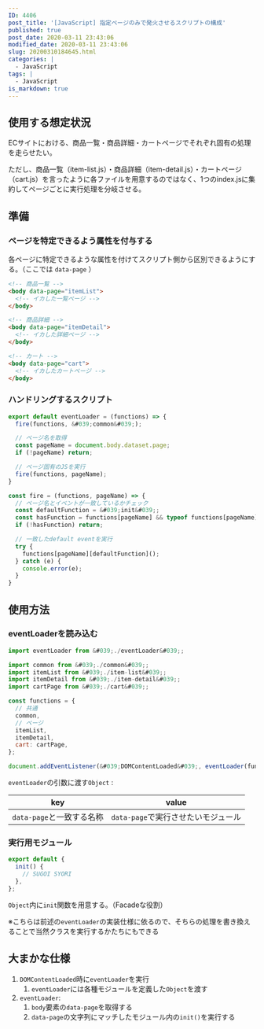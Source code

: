 ```yaml
---
ID: 4406
post_title: '[JavaScript] 指定ページのみで発火させるスクリプトの構成'
published: true
post_date: 2020-03-11 23:43:06
modified_date: 2020-03-11 23:43:06
slug: 20200310184645.html
categories: |
  - JavaScript
tags: |
  - JavaScript
is_markdown: true
---
```

## 使用する想定状況

ECサイトにおける、商品一覧・商品詳細・カートページでそれぞれ固有の処理を走らせたい。

ただし、商品一覧（item-list.js）・商品詳細（item-detail.js）・カートページ（cart.js）を言ったように各ファイルを用意するのではなく、1つのindex.jsに集約してページごとに実行処理を分岐させる。


## 準備
### ページを特定できるよう属性を付与する

各ページに特定できるような属性を付けてスクリプト側から区別できるようにする。（ここでは `data-page` ）


```html
<!-- 商品一覧 -->
<body data-page="itemList">
  <!-- イカした一覧ページ -->
</body>
```

```html
<!-- 商品詳細 -->
<body data-page="itemDetail">
  <!-- イカした詳細ページ -->
</body>
```

```html
<!-- カート -->
<body data-page="cart">
  <!-- イカしたカートページ -->
</body>
```


### ハンドリングするスクリプト

```js
export default eventLoader = (functions) => {
  fire(functions, &#039;common&#039;);

  // ページ名を取得
  const pageName = document.body.dataset.page;
  if (!pageName) return;

  // ページ固有のJSを実行
  fire(functions, pageName);
}

const fire = (functions, pageName) => {
  // ページ名とイベントが一致しているかチェック
  const defaultFunction = &#039;init&#039;;
  const hasFunction = functions[pageName] && typeof functions[pageName][defaultFunction] === &#039;function&#039;;
  if (!hasFunction) return;

  // 一致したdefault eventを実行
  try {
    functions[pageName][defaultFunction]();
  } catch (e) {
    console.error(e);
  }
}
```

## 使用方法
### eventLoaderを読み込む

```js
import eventLoader from &#039;./eventLoader&#039;;

import common from &#039;./common&#039;;
import itemList from &#039;./item-list&#039;;
import itemDetail from &#039;./item-detail&#039;;
import cartPage from &#039;./cart&#039;;

const functions = {
  // 共通
  common,
  // ページ
  itemList,
  itemDetail,
  cart: cartPage,
};

document.addEventListener(&#039;DOMContentLoaded&#039;, eventLoader(functions), false);
```

`eventLoader`の引数に渡す`Object` :

| key | value |
| --- | --- |
| `data-page`と一致する名称 | `data-page`で実行させたいモジュール | 

### 実行用モジュール

```js
export default {
  init() {
    // SUGOI SYORI
  },
};
```

`Object`内に`init`関数を用意する。（Facadeな役割）

※こちらは前述の`eventLoader`の実装仕様に依るので、そちらの処理を書き換えることで当然クラスを実行するかたちにもできる

## 大まかな仕様

1. `DOMContentLoaded`時に`eventLoader`を実行
	1. `eventLoader`には各種モジュールを定義した`Object`を渡す
2.  `eventLoader`: 
	1.  `body`要素の`data-page`を取得する
	2. `data-page`の文字列にマッチしたモジュール内の`init()`を実行する